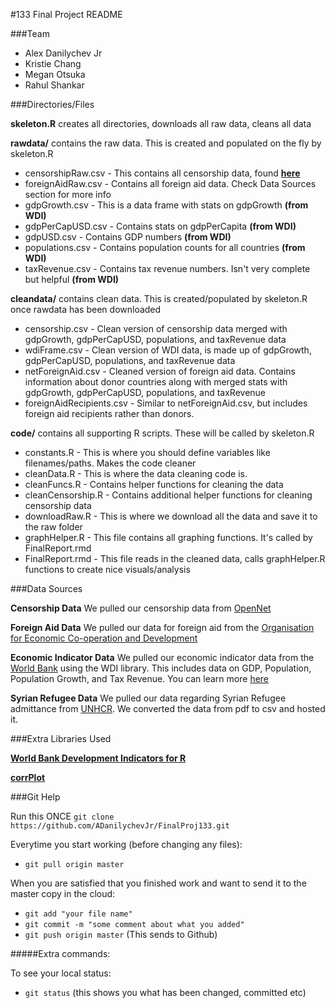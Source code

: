 #133 Final Project README

###Team

* Alex Danilychev Jr
* Kristie Chang
* Megan Otsuka
* Rahul Shankar

###Directories/Files

**skeleton.R** creates all directories, downloads all raw data, cleans all data

**rawdata/** contains the raw data. This is created and populated on the fly by skeleton.R
* censorshipRaw.csv - This contains all censorship data, found [**here**](https://opennet.net/research/data)
* foreignAidRaw.csv - Contains all foreign aid data. Check Data Sources section for more info
* gdpGrowth.csv - This is a data frame with stats on gdpGrowth **(from WDI)**
* gdpPerCapUSD.csv - Contains stats on gdpPerCapita **(from WDI)**
* gdpUSD.csv - Contains GDP numbers **(from WDI)**
* populations.csv - Contains population counts for all countries **(from WDI)**
* taxRevenue.csv - Contains tax revenue numbers. Isn't very complete but helpful **(from WDI)**

**cleandata/** contains clean data. This is created/populated by skeleton.R once rawdata has been downloaded
* censorship.csv - Clean version of censorship data merged with gdpGrowth, gdpPerCapUSD, populations, and taxRevenue data
* wdiFrame.csv - Clean version of WDI data, is made up of gdpGrowth, gdpPerCapUSD, populations, and taxRevenue data
* netForeignAid.csv - Cleaned version of foreign aid data. Contains information about donor countries along with merged stats with gdpGrowth, gdpPerCapUSD, populations, and taxRevenue
* foreignAidRecipients.csv - Similar to netForeignAid.csv, but includes foreign aid recipients rather than donors. 

**code/** contains all supporting R scripts. These will be called by skeleton.R
* constants.R       - This is where you should define variables like filenames/paths. Makes the code cleaner
* cleanData.R       - This is where the data cleaning code is. 
* cleanFuncs.R      - Contains helper functions for cleaning the data
* cleanCensorship.R - Contains additional helper functions for cleaning censorship data
* downloadRaw.R     - This is where we download all the data and save it to the raw folder
* graphHelper.R     - This file contains all graphing functions. It's called by FinalReport.rmd
* FinalReport.rmd   - This file reads in the cleaned data, calls graphHelper.R functions to create nice visuals/analysis

###Data Sources

**Censorship Data** We pulled our censorship data from [OpenNet](https://opennet.net/research/data)

**Foreign Aid Data** We pulled our data for foreign aid from the [Organisation for Economic Co-operation and Development](http://www.oecd.org/dac/stats/aid-at-a-glance.htm)

**Economic Indicator Data** We pulled our economic indicator data from the [World Bank](http://databank.worldbank.org/data/home.aspx) using the WDI library. This includes data on GDP, Population, Population Growth, and Tax Revenue. You can learn more [here](https://github.com/vincentarelbundock/WDI)

**Syrian Refugee Data** We pulled our data regarding Syrian Refugee admittance from [UNHCR](http://data.unhcr.org/syrianrefugees/asylum.php). We converted the data from pdf to csv and hosted it. 

###Extra Libraries Used

[**World Bank Development Indicators for R**](https://github.com/vincentarelbundock/WDI)

[**corrPlot**](https://cran.r-project.org/web/packages/corrplot/corrplot.pdf) 

###Git Help

Run this ONCE `git clone https://github.com/ADanilychevJr/FinalProj133.git`

Everytime you start working (before changing any files):
* `git pull origin master`

When you are satisfied that you finished work and want to send it to the master copy in the cloud:
* `git add "your file name"`
* `git commit -m "some comment about what you added" `
* `git push origin master` (This sends to Github)

#####Extra commands: 

To see your local status: 
* `git status` (this shows you what has been changed, committed etc)

